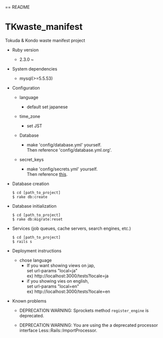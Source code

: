 == README

# TKwaste_manifest
Tokuda &amp; Kondo waste manifest project

* Ruby version
  - 2.3.0 ~

* System dependencies
  - mysql(>=5.5.53)

* Configuration
  - language
    - default set japanese
  - time_zone
    - set JST

  - Database
    - make 'config/database.yml' yourself.  
      Then reference 'config/database.yml.org'.

  - secret_keys
    - make 'config/secrets.yml' yourself.  
      Then reference  [this](http://brandonhilkert.com/blog/using-rails-4-dot-1-secrets-for-configuration/).

* Database creation

  ```
  $ cd [path_to_project]
  $ rake db:create
  ```

* Database initialization

  ```
  $ cd [path_to_project]
  $ rake db:migrate:reset
  ```

* Services (job queues, cache servers, search engines, etc.)

  ```
  $ cd [path_to_project]
  $ rails s
  ```

* Deployment instructions

  - chose language
    - If you want showing views on jap,  
      set url-params "local=ja"  
      ex) http://localhost:3000/tests?locale=ja
    - if you showing vies on english,  
      set url-params "local=en"  
      ex) http://localhost:3000/tests?locale=en

* Known problems
   - DEPRECATION WARNING: Sprockets method `register_engine` is deprecated.

   - DEPRECATION WARNING: You are using the a deprecated processor interface Less::Rails::ImportProcessor.
